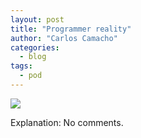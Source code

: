 ```yaml
---
layout: post
title: "Programmer reality"
author: "Carlos Camacho"
categories:
  - blog
tags:
  - pod
---
```

![](/static/pod/2017-01-12-programmer-reality.gif)

Explanation: No comments.

